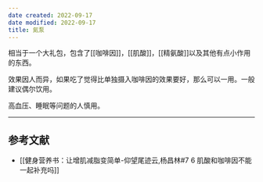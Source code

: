 ```yaml
---
date created: 2022-09-17
date modified: 2022-09-17
title: 氮泵
---
```


相当于一个大礼包，包含了[[咖啡因]]，[[肌酸]]，[[精氨酸]]以及其他有点小作用的东西。

效果因人而异，如果吃了觉得比单独摄入咖啡因的效果要好，那么可以一用。一般建议偶尔饮用。

高血压、睡眠等问题的人慎用。

---
## 参考文献

- [[健身营养书：让增肌减脂变简单-仰望尾迹云,杨昌林#7 6 肌酸和咖啡因不能一起补充吗]]